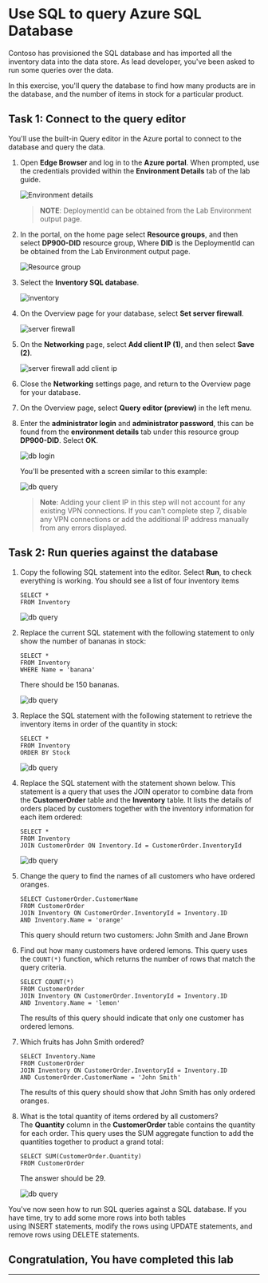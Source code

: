 # Use SQL to query Azure SQL Database

Contoso has provisioned the SQL database and has imported all the inventory data into the data store. As lead developer, you've been asked to run some queries over the data.

In this exercise, you'll query the database to find how many products are in the database, and the number of items in stock for a particular product.

## Task 1: Connect to the query editor

You'll use the built-in Query editor in the Azure portal to connect to the database and query the data.

1.  Open **Edge Browser** and log in to the **Azure portal**. When prompted, use the credentials provided within the **Environment Details** tab of the lab guide.

    ![Environment details](media/environment-details.png "Environment details")
    
    >**NOTE**: DeploymentId can be obtained from the Lab Environment output page.

2.  In the portal, on the home page select **Resource groups**, and then select **DP900-DID** resource group, Where **DID** is the DeploymentId can be obtained from the Lab Environment output page.

    ![Resource group](media/dp-900-rg.png "dp-900 rg")
    
3. Select the **Inventory SQL database**. 
    
    ![inventory](media/inventory-in-rg.png "inventory sql")

4.  On the Overview page for your database, select **Set server firewall**.

    ![server firewall](media/set-server-firewall.png "server firewall")
    
5.  On the **Networking** page, select **Add client IP (1)**, and then select **Save (2)**.

    ![server firewall add client ip](media/add-client-ip.png "client IP")

6.  Close the **Networking** settings page, and return to the Overview page for your database.

7.  On the Overview page, select **Query editor (preview)** in the left menu.

8.  Enter the **administrator login** and **administrator password**, this can be found from the **environment details** tab under this resource group **DP900-DID**. Select **OK**.

    ![db login](media/database-login.png "db login")

    You'll be presented with a screen similar to this example:

    ![db query](media/database-query.png "db query")
    
    >**Note**: Adding your client IP in this step will not account for any existing VPN connections. If you can't complete step 7, disable any VPN connections or add the additional IP address manually from any errors displayed.

## Task 2: Run queries against the database

1.  Copy the following SQL statement into the editor. Select **Run**, to check everything is working. You should see a list of four inventory items

    ```
    SELECT *
    FROM Inventory

    ```

    ![db query](media/select-star-inventory.png "db query")

2.  Replace the current SQL statement with the following statement to only show the number of bananas in stock:

    ```
    SELECT *
    FROM Inventory
    WHERE Name = 'banana'

    ```

    There should be 150 bananas.

    ![db query](media/select-banana.png "db query")

3.  Replace the SQL statement with the following statement to retrieve the inventory items in order of the quantity in stock:

    ```
    SELECT *
    FROM Inventory
    ORDER BY Stock

    ```

    ![db query](media/orderby-stock.png "db query")

4.  Replace the SQL statement with the statement shown below. This statement is a query that uses the JOIN operator to combine data from the **CustomerOrder** table and the **Inventory** table. It lists the details of orders placed by customers together with the inventory information for each item ordered:

    ```
    SELECT *
    FROM Inventory
    JOIN CustomerOrder ON Inventory.Id = CustomerOrder.InventoryId

    ```

    ![db query](media/customer-order.png "db query")

5.  Change the query to find the names of all customers who have ordered oranges.
  
    ```
    SELECT CustomerOrder.CustomerName
    FROM CustomerOrder
    JOIN Inventory ON CustomerOrder.InventoryId = Inventory.ID
    AND Inventory.Name = 'orange'

    ```

    This query should return two customers: John Smith and Jane Brown

6.  Find out how many customers have ordered lemons. This query uses the ```COUNT(*)``` function, which returns the number of rows that match the query criteria.

    ```
    SELECT COUNT(*)
    FROM CustomerOrder
    JOIN Inventory ON CustomerOrder.InventoryId = Inventory.ID
    AND Inventory.Name = 'lemon'

    ```

    The results of this query should indicate that only one customer has ordered lemons.

7.  Which fruits has John Smith ordered?

    ```
    SELECT Inventory.Name
    FROM CustomerOrder
    JOIN Inventory ON CustomerOrder.InventoryId = Inventory.ID
    AND CustomerOrder.CustomerName = 'John Smith'

    ```

    The results of this query should show that John Smith has only ordered oranges.

8.  What is the total quantity of items ordered by all customers? The **Quantity** column in the **CustomerOrder** table contains the quantity for each order. This query uses the SUM aggregate function to add the quantities together to product a grand total:

    ```
    SELECT SUM(CustomerOrder.Quantity)
    FROM CustomerOrder
    ```

    The answer should be 29.
    
    ![db query](media/final-result.png "db query")
    
You've now seen how to run SQL queries against a SQL database. If you have time, try to add some more rows into both tables using INSERT statements, modify the rows using UPDATE statements, and remove rows using DELETE statements.

## Congratulation, You have completed this lab
------------
